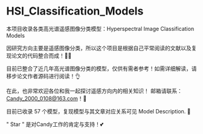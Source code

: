 # HSI_Classification_Models
本项目收录各类高光谱遥感图像分类模型：Hyperspectral Image Classification Models
  
因研究方向主要是遥感图像分类，所以这个项目是根据自己平常阅读的文献以及复现论文的代码整合而成！👩‍💻

目前已整合了近几年高光谱图像分类的模型，仅供有需者参考！如需详细解读，请移步论文作者源码进行阅读！👌
  
在此，也非常欢迎各位和我一起探讨遥感方向内的相关知识！ 邮箱请联系：Candy_2000_0108@163.com！🤝
  
目前已收录 57 个模型，复现模型与其文章对应关系可见 Model Description.  🥳
  
" Star " 是对Candy工作的肯定与支持！💕  

